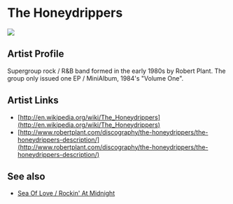 # The Honeydrippers

![](../../asssets/artists/The_Honeydrippers.png)

## Artist Profile

Supergroup rock / R&B band formed in the early 1980s by Robert Plant. The group only issued one EP / MiniAlbum, 1984's "Volume One".

## Artist Links

- [http://en.wikipedia.org/wiki/The_Honeydrippers](http://en.wikipedia.org/wiki/The_Honeydrippers)
- [http://www.robertplant.com/discography/the-honeydrippers/the-honeydrippers-description/](http://www.robertplant.com/discography/the-honeydrippers/the-honeydrippers-description/)


## See also

- [Sea Of Love / Rockin' At Midnight](The_Honeydrippers-Sea_Of_Love_-_Rockin_At_Midnight.md)
